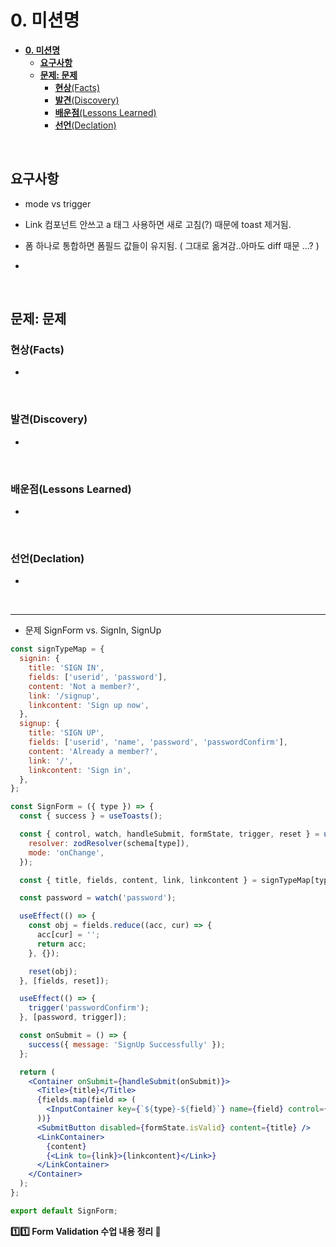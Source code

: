 # **0. 미션명**

- [**0. 미션명**](#0-미션명)
  - [**요구사항**](#요구사항)
  - [**문제: 문제**](#문제-문제)
    - [**현상**(Facts)](#현상facts)
    - [**발견**(Discovery)](#발견discovery)
    - [**배운점**(Lessons Learned)](#배운점lessons-learned)
    - [**선언**(Declation)](#선언declation)

<br>

## **요구사항**

- mode vs trigger
<!-- 이거 가져옴 -->

- Link 컴포넌트 안쓰고 a 태그 사용하면 새로 고침(?) 때문에 toast 제거됨.
- 폼 하나로 통합하면 폼필드 값들이 유지됨. ( 그대로 옮겨감..아마도 diff 때문 ...? )

-

<br>

## **문제: 문제**

### **현상**(Facts)

-

<br>

### **발견**(Discovery)

-

<br>

### **배운점**(Lessons Learned)

-

<br>

### **선언**(Declation)

-

<br>

---

  <!-- // formState의 error 객체가 없을때는 undefined 인데, 성공했을때를 어떻게 판별하고 success 버튼을 그려줄까?

  // isValid 는 form 내의 모든 field가 유효성 검사를 통과했는지에 대한 boolean 값을 반환한다. (탈락)
  // 그렇담 isDirty 를 사용해볼까? form 자체의 dirty 상태에 대한 boolean 값을 반환한다. (탈락)
  // 남은건 dirtyFields 뿐,,, field 수준에서 dirty를 확인하고 field 별 boolean 값을 가진 객체를 반환한다. (굿!)

  // console.dir(dirtyFields);
  // dirtyFields {userid: true, password: true}

  // https://www.developerway.com/posts/debouncing-in-react 
  
  maybe 회고록 -->

- 문제 SignForm vs. SignIn, SignUp

```jsx
const signTypeMap = {
  signin: {
    title: 'SIGN IN',
    fields: ['userid', 'password'],
    content: 'Not a member?',
    link: '/signup',
    linkcontent: 'Sign up now',
  },
  signup: {
    title: 'SIGN UP',
    fields: ['userid', 'name', 'password', 'passwordConfirm'],
    content: 'Already a member?',
    link: '/',
    linkcontent: 'Sign in',
  },
};

const SignForm = ({ type }) => {
  const { success } = useToasts();

  const { control, watch, handleSubmit, formState, trigger, reset } = useForm({
    resolver: zodResolver(schema[type]),
    mode: 'onChange',
  });

  const { title, fields, content, link, linkcontent } = signTypeMap[type];

  const password = watch('password');

  useEffect(() => {
    const obj = fields.reduce((acc, cur) => {
      acc[cur] = '';
      return acc;
    }, {});

    reset(obj);
  }, [fields, reset]);

  useEffect(() => {
    trigger('passwordConfirm');
  }, [password, trigger]);

  const onSubmit = () => {
    success({ message: 'SignUp Successfully' });
  };

  return (
    <Container onSubmit={handleSubmit(onSubmit)}>
      <Title>{title}</Title>
      {fields.map(field => (
        <InputContainer key={`${type}-${field}`} name={field} control={control} />
      ))}
      <SubmitButton disabled={formState.isValid} content={title} />
      <LinkContainer>
        {content}
        {<Link to={link}>{linkcontent}</Link>}
      </LinkContainer>
    </Container>
  );
};

export default SignForm;
```

**1️⃣1️⃣ Form Validation 수업 내용 정리 👀**
